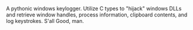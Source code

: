 A pythonic windows keylogger. Utilize C types to "hijack" windows DLLs and retrieve window handles, process information, clipboard contents, and log keystrokes. S'all Good, man.
